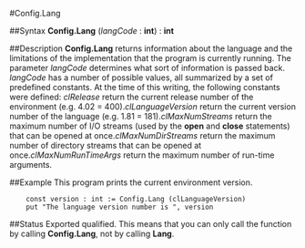 
#Config.Lang

##Syntax
**Config.Lang** (*langCode* : **int**) : **int**



##Description
**Config.Lang** returns information about the language and the limitations of the implementation that the program is currently running. The parameter *langCode* determines what sort of information is passed back. *langCode* has a number of possible values, all summarized by a set of predefined constants.
At the time of this writing, the following constants were defined:
*clRelease* return the current release number of the environment (e.g. 4.02 = 400).*clLanguageVersion* return the current version number of the language (e.g. 1.81 = 181).*clMaxNumStreams* return the maximum number of I/O streams (used by the **open** and **close** statements) that can be opened at once.*clMaxNumDirStreams* return the maximum number of directory streams that can be opened at once.*clMaxNumRunTimeArgs* return the maximum number of run-time arguments.



##Example
This program prints the current environment version.


        const version : int := Config.Lang (clLanguageVersion)
        put "The language version number is ", version
##Status
Exported qualified.
This means that you can only call the function by calling **Config.Lang**, not by calling **Lang**.


